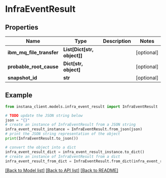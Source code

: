 # InfraEventResult


## Properties

Name | Type | Description | Notes
------------ | ------------- | ------------- | -------------
**ibm_mq_file_transfer** | **List[Dict[str, object]]** |  | [optional] 
**probable_root_cause** | **Dict[str, object]** |  | [optional] 
**snapshot_id** | **str** |  | [optional] 

## Example

```python
from instana_client.models.infra_event_result import InfraEventResult

# TODO update the JSON string below
json = "{}"
# create an instance of InfraEventResult from a JSON string
infra_event_result_instance = InfraEventResult.from_json(json)
# print the JSON string representation of the object
print(InfraEventResult.to_json())

# convert the object into a dict
infra_event_result_dict = infra_event_result_instance.to_dict()
# create an instance of InfraEventResult from a dict
infra_event_result_from_dict = InfraEventResult.from_dict(infra_event_result_dict)
```
[[Back to Model list]](../README.md#documentation-for-models) [[Back to API list]](../README.md#documentation-for-api-endpoints) [[Back to README]](../README.md)


